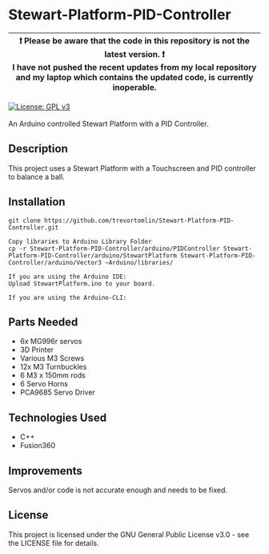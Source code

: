 # Stewart-Platform-PID-Controller

| :exclamation: Please be aware that the code in this repository is not the latest version. :exclamation:<br> I have not pushed the recent updates from my local repository and my laptop which contains the updated code, is currently inoperable. |
|--------------------------------------------------------------------------------------------------------------------------------------|

[![License: GPL v3](https://img.shields.io/badge/License-GPLv3-blue.svg)](https://www.gnu.org/licenses/gpl-3.0)\
\
An Arduino controlled Stewart Platform with a PID Controller.

## Description

This project uses a Stewart Platform with a Touchscreen and PID controller to balance a ball.

## Installation

```
git clone https://github.com/trevortomlin/Stewart-Platform-PID-Controller.git

Copy libraries to Arduino Library Folder
cp -r Stewart-Platform-PID-Controller/arduino/PIDController Stewart-Platform-PID-Controller/arduino/StewartPlatform Stewart-Platform-PID-Controller/arduino/Vector3 ~Arduino/libraries/

If you are using the Arduino IDE:
Upload StewartPlatform.ino to your board.

If you are using the Arduino-CLI:
```

## Parts Needed
* 6x MG996r servos
* 3D Printer
* Various M3 Screws
* 12x M3 Turnbuckles
* 6 M3 x 150mm rods
* 6 Servo Horns
* PCA9685 Servo Driver

## Technologies Used
* C++
* Fusion360

## Improvements
Servos and/or code is not accurate enough and needs to be fixed.

## License
This project is licensed under the GNU General Public License v3.0 - see the LICENSE file for details.

